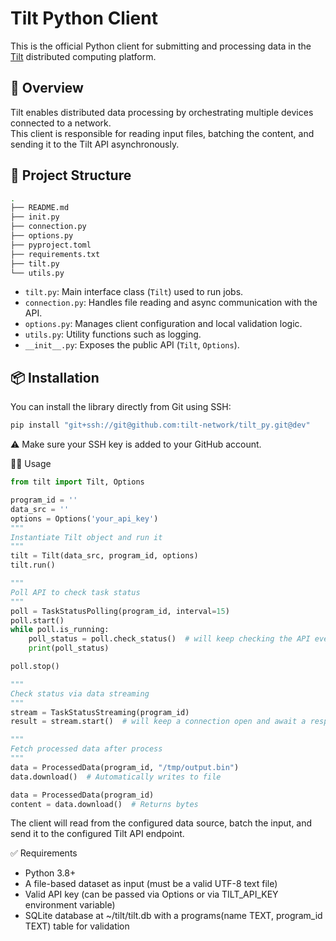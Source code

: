 # Tilt Python Client

This is the official Python client for submitting and processing data in the [Tilt](https://tilt.network) distributed computing platform.

## 🚀 Overview

Tilt enables distributed data processing by orchestrating multiple devices connected to a network.  
This client is responsible for reading input files, batching the content, and sending it to the Tilt API asynchronously.

## 📁 Project Structure

```bash
.
├── README.md
├── init.py
├── connection.py
├── options.py
├── pyproject.toml
├── requirements.txt
├── tilt.py
└── utils.py
```

- `tilt.py`: Main interface class (`Tilt`) used to run jobs.
- `connection.py`: Handles file reading and async communication with the API.
- `options.py`: Manages client configuration and local validation logic.
- `utils.py`: Utility functions such as logging.
- `__init__.py`: Exposes the public API (`Tilt`, `Options`).

## 📦 Installation

You can install the library directly from Git using SSH:

```bash
pip install "git+ssh://git@github.com:tilt-network/tilt_py.git@dev"
```

⚠️ Make sure your SSH key is added to your GitHub account.

🧑‍💻 Usage

```py
from tilt import Tilt, Options

program_id = ''
data_src = ''
options = Options('your_api_key')
"""
Instantiate Tilt object and run it
"""
tilt = Tilt(data_src, program_id, options)
tilt.run()

"""
Poll API to check task status
"""
poll = TaskStatusPolling(program_id, interval=15)
poll.start()
while poll.is_running:
    poll_status = poll.check_status()  # will keep checking the API every <interval> seconds (default is 15 seconds)
    print(poll_status)

poll.stop()

"""
Check status via data streaming
"""
stream = TaskStatusStreaming(program_id)
result = stream.start()  # will keep a connection open and await a response

"""
Fetch processed data after process
"""
data = ProcessedData(program_id, "/tmp/output.bin")
data.download()  # Automatically writes to file

data = ProcessedData(program_id)
content = data.download()  # Returns bytes
```

The client will read from the configured data source, batch the input, and send it to the configured Tilt API endpoint.

✅ Requirements

- Python 3.8+
- A file-based dataset as input (must be a valid UTF-8 text file)
- Valid API key (can be passed via Options or via TILT_API_KEY environment variable)
- SQLite database at ~/tilt/tilt.db with a programs(name TEXT, program_id TEXT) table for validation
